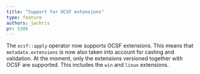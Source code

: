```yaml
---
title: "Support for OCSF extensions"
type: feature
authors: jachris
pr: 5306
---
```


The `ocsf::apply` operator now supports OCSF extensions. This means that
`metadata.extensions` is now also taken into account for casting and validation.
At the moment, only the extensions versioned together with OCSF are supported.
This includes the `win` and `linux` extensions.
